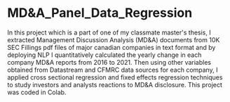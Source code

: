 # MD&A_Panel_Data_Regression
In this project which is a part of one of my classmate master's thesis, I extracted Management Discussion Analysis (MD&A) documents from 10K SEC Fillings pdf files of major canadian companies in text format and by deploying NLP I quantitatively calculated the yearly change in each company MD&A reports from 2016 to 2021. Then using other variables obtained from Datastream and CFMRC data sources for each company, I applied cross sectional regression and fixed effects regression techniques to study investors and analysts reactions to MD&A disclosure.
This project was coded in Colab. 
